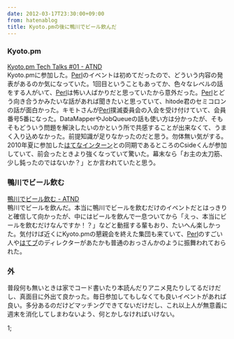 ```yaml
---
date: 2012-03-17T23:30:00+09:00
from: hatenablog
title: Kyoto.pmの後に鴨川でビール飲んだ
---
```



<div class="section">
    <h3>Kyoto.pm</h3>
    <p><a href="http://atnd.org/events/25439">Kyoto.pm Tech Talks #01 - ATND</a><br />
Kyoto.pmに参加した。<a class="keyword" href="http://d.hatena.ne.jp/keyword/Perl">Perl</a>のイベントは初めてだったので、どういう内容の発表があるのか気になっていた。1回目ということもあってか、色々なレベルの話をする人がいて、<a class="keyword" href="http://d.hatena.ne.jp/keyword/Perl">Perl</a>は怖い人ばかりだと思っていたから意外だった。<a class="keyword" href="http://d.hatena.ne.jp/keyword/Perl">Perl</a>とどう向き合うかみたいな話があれば聞きたいと思っていて、hitode君のセミコロンの話が面白かった。キモトさんが<a class="keyword" href="http://d.hatena.ne.jp/keyword/Perl">Perl</a>撲滅委員会の入会を受け付けていて、会員番号5番になった。DataMapperやJobQueueの話も使い方は分かったが、そもそもどういう問題を解決したいのかという所で共感することが出来なくて、うまく入り込めなかった。前提知識が足りなかったのだと思う。勿体無い気がする。2010年夏に参加した<a class="keyword" href="http://d.hatena.ne.jp/keyword/%A4%CF%A4%C6%A4%CA%A5%A4%A5%F3%A5%BF%A1%BC%A5%F3">はてなインターン</a>との同期であるところのCsideくんが参加していて、前会ったときより強くなっていて驚いた。幕末なら「お主の太刀筋、少し鈍ったのではないか？」とか言われていたと思う。</p>

</div>
<div class="section">
    <h3>鴨川でビール飲む</h3>
    <p><a href="http://atnd.org/events/25181">&#x9D28;&#x5DDD;&#x3067;&#x30D3;&#x30FC;&#x30EB;&#x98F2;&#x3080; - ATND</a><br />
鴨川でビールを飲んだ。本当に鴨川でビールを飲むだけのイベントだとはっきりと確信して向かったが、中にはビールを飲んで一息ついてから「えっ、本当にビールを飲むだけなんですか！？」などと動揺する輩もおり、たいへん楽しかった。気付けば近くにKyoto.pmの懇親会を終えた集団も来ていて、<a class="keyword" href="http://d.hatena.ne.jp/keyword/Perl">Perl</a>のすごい人や<a class="keyword" href="http://d.hatena.ne.jp/keyword/%A4%CF%A4%C6%A5%D6">はてブ</a>のディレクターがあたかも普通のおっさんかのように振舞われておられた。</p>

</div>
<div class="section">
    <h3>外</h3>
    <p>普段何も無いときは家でコード書いたり本読んだりアニメ見たりしてるだけだし、真面目に外出て良かった。毎日参加してもしなくても良いイベントがあれば良い。多分あるのだけどマッチングできてないだけだし、これ以上人が無意義に週末を消化してしまわないよう、何とかしなければいけない。</p><p>1;</p>

</div>
